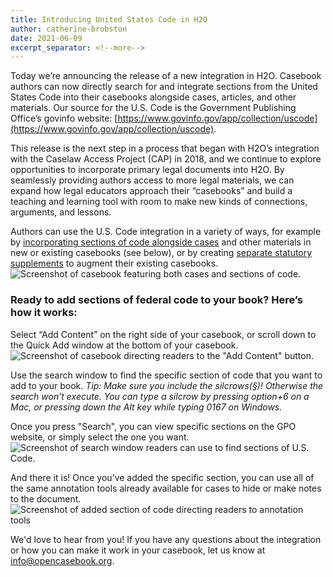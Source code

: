```yaml
---
title: Introducing United States Code in H2O
author: catherine-brobston
date: 2021-06-09
excerpt_separator: <!--more-->
---
```


Today we’re announcing the release of a new integration in H2O. Casebook authors can now directly search for and integrate sections from the United States Code into their casebooks alongside cases, articles, and other materials. Our source for the U.S. Code is the Government Publishing Office’s govinfo website: [https://www.govinfo.gov/app/collection/uscode](https://www.govinfo.gov/app/collection/uscode).

This release is the next step in a process that began with H2O’s integration with the Caselaw Access Project (CAP) in 2018, and we continue to explore opportunities to incorporate primary legal documents into H2O. By seamlessly providing authors access to more legal materials, we can expand how legal educators approach their “casebooks” and build a teaching and learning tool with room to make new kinds of connections, arguments, and lessons. 

Authors can use the U.S. Code integration in a variety of ways, for example by [incorporating sections of code alongside cases](https://opencasebook.org/casebooks/3471-us-code-integration-example/) and other materials in new or existing casebooks (see below), or by creating [separate statutory supplements](https://opencasebook.org/casebooks/3472-us-code-integration-supplement-example/) to augment their existing casebooks.
![Screenshot of casebook featuring both cases and sections of code.](/assets/images/US_code_example.png)

### Ready to add sections of federal code to your book? Here’s how it works:

<!--more-->

Select “Add Content” on the right side of your casebook, or scroll down to the Quick Add window at the bottom of your casebook.
![Screenshot of casebook directing readers to the "Add Content" button.](/assets/images/US_code_add_content.png)

Use the search window to find the specific section of code that you want to add to your book. <i>Tip: Make sure you include the silcrows(§)! Otherwise the search won’t execute. You can type a silcrow by pressing option+6 on a Mac, or pressing down the Alt key while typing 0167 on Windows.</i> 

Once you press "Search", you can view specific sections on the GPO website, or simply select the one you want.
![Screenshot of search window readers can use to find sections of U.S. Code.](/assets/images/US_code_search.png)

And there it is! Once you’ve added the specific section, you can use all of the same annotation tools already available for cases to hide or make notes to the document. 
![Screenshot of added section of code directing readers to annotation tools](/assets/images/US_code_annotation.png)

We'd love to hear from you! If you have any questions about the integration or how you can make it work in your casebook, let us know at info@opencasebook.org.